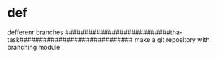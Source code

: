 # def
defferenr branches
###########################tha-task#############################
make a git repository  with branching module 

